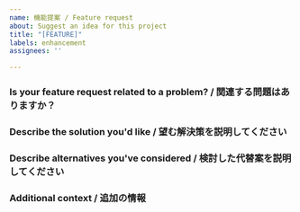 ```yaml
---
name: 機能提案 / Feature request
about: Suggest an idea for this project
title: "[FEATURE]"
labels: enhancement
assignees: ''

---
```


### Is your feature request related to a problem? / 関連する問題はありますか？
<!-- どんな問題があるか、簡潔に説明してください。 -->
<!-- 例: 「〇〇のときに毎回△△しなければならないのが不便です。」-->

### Describe the solution you'd like / 望む解決策を説明してください
<!-- どうなってほしいか、理想の挙動や機能を具体的に書いてください。-->

### Describe alternatives you've considered / 検討した代替案を説明してください
<!-- 考えた他の方法や実装案があれば書いてください。-->

### Additional context / 追加の情報
<!-- スクリーンショット、補足情報、背景などがあればここに書いてください。-->

